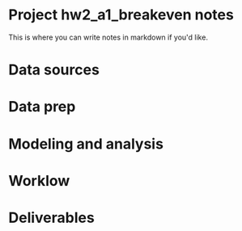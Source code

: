 # Project hw2_a1_breakeven notes

 
This is where you can write notes in markdown if you'd like.

# Data sources


# Data prep


# Modeling and analysis


# Worklow


# Deliverables
